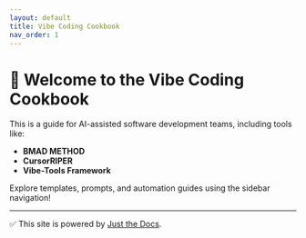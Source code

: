 ```yaml
---
layout: default
title: Vibe Coding Cookbook
nav_order: 1
---
```


# 🧠 Welcome to the Vibe Coding Cookbook

This is a guide for AI-assisted software development teams, including tools like:

- **BMAD METHOD**
- **CursorRIPER**
- **Vibe-Tools Framework**

Explore templates, prompts, and automation guides using the sidebar navigation!

---

✅ This site is powered by [Just the Docs](https://just-the-docs.github.io/just-the-docs/).
